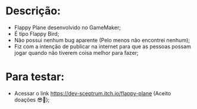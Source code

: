 # Descrição:
- Flappy Plane desenvolvido no GameMaker;
- É tipo Flappy Bird;
- Não possui nenhum bug aparente (Pelo menos não encontrei nenhum);
- Fiz com a intenção de publicar na internet para que as pessoas possam jogar quando não tiverem coisa melhor para fazer;

# Para testar:
- Acessar o link https://dev-sceptrum.itch.io/flappy-plane (Aceito doações 😎🤝);
